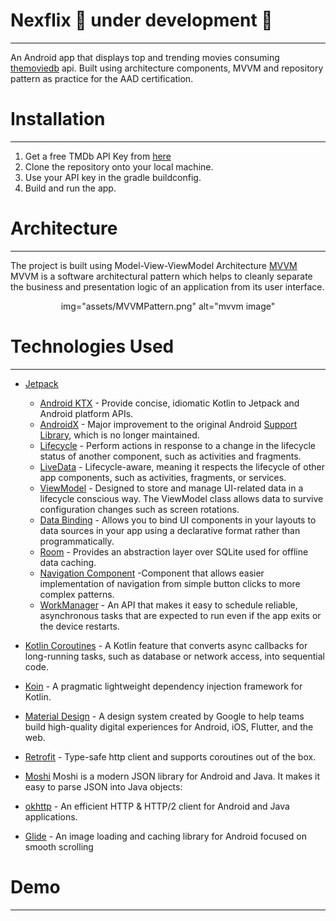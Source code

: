 # Nexflix 🚧 under development 🚧 
---

An Android app that displays top and trending movies consuming [themoviedb](https://www.themoviedb.org/documentation/api) api. 
Built using architecture components, MVVM and repository pattern as practice for the AAD certification.

# Installation
---

1. Get a free TMDb API Key from [here](https://www.themoviedb.org/documentation/api)
2. Clone the repository onto your local machine.
3. Use your API key in the gradle buildconfig.
4. Build and run the app.

# Architecture
---

The project is built using Model-View-ViewModel Architecture [MVVM](https://en.wikipedia.org/wiki/Model%E2%80%93view%E2%80%93viewmodel) 
MVVM is a software architectural pattern which helps to cleanly separate the business and presentation logic of an application from its user interface.

<p align="center">img="assets/MVVMPattern.png" alt="mvvm image"</p>

# Technologies Used
---

- [Jetpack](https://developer.android.com/jetpack)
    - [Android KTX](https://developer.android.com/kotlin/ktx.html) - Provide concise, idiomatic Kotlin to Jetpack and Android platform APIs.
    - [AndroidX](https://developer.android.com/jetpack/androidx) - Major improvement to the original Android [Support Library](https://developer.android.com/topic/libraries/support-library/index), which is no longer maintained.
    - [Lifecycle](https://developer.android.com/topic/libraries/architecture/lifecycle) - Perform actions in response to a change in the lifecycle status of another component, such as activities and fragments.
    - [LiveData](https://developer.android.com/topic/libraries/architecture/livedata) - Lifecycle-aware, meaning it respects the lifecycle of other app components, such as activities, fragments, or services.
    - [ViewModel](https://developer.android.com/topic/libraries/architecture/viewmodel) - Designed to store and manage UI-related data in a lifecycle conscious way. The ViewModel class allows data to survive configuration changes such as screen rotations.
    - [Data Binding](https://developer.android.com/topic/libraries/data-binding/) - Allows you to bind UI components in your layouts to data sources in your app using a declarative format rather than programmatically.
    - [Room](https://developer.android.com/training/data-storage/room) - Provides an abstraction layer over SQLite used for offline data caching.
    - [Navigation Component](https://developer.android.com/guide/navigation/navigation-getting-started) -Component that allows easier implementation of navigation from simple button clicks to more complex patterns.
    - [WorkManager](https://developer.android.com/topic/libraries/architecture/workmanager) - An API that makes it easy to schedule reliable, asynchronous tasks that are expected to run even if the app exits or the device restarts. 
    
- [Kotlin Coroutines](https://developer.android.com/kotlin/coroutines) - A Kotlin feature that converts async callbacks for long-running tasks, such as database or network access, into sequential code.
- [Koin](https://insert-koin.io/) - A pragmatic lightweight dependency injection framework for Kotlin.
- [Material Design](https://material.io/) - A design system created by Google to help teams build high-quality digital experiences for Android, iOS, Flutter, and the web.
- [Retrofit](https://square.github.io/retrofit/) - Type-safe http client and supports coroutines out of the box.
- [Moshi](https://github.com/square/moshi) Moshi is a modern JSON library for Android and Java. It makes it easy to parse JSON into Java objects:
- [okhttp](https://square.github.io/okhttp/) - An efficient HTTP & HTTP/2 client for Android and Java applications.
- [Glide](https://github.com/bumptech/glide) - An image loading and caching library for Android focused on smooth scrolling

# Demo
---

